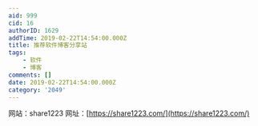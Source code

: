 ```yaml
---
aid: 999
cid: 16
authorID: 1629
addTime: 2019-02-22T14:54:00.000Z
title: 推荐软件博客分享站
tags:
    - 软件
    - 博客
comments: []
date: 2019-02-22T14:54:00.000Z
category: '2049'
---
```


网站：share1223 网址：[https://share1223.com/](https://share1223.com/)
